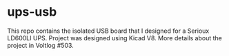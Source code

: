 # ups-usb
This repo contains the isolated USB board that I designed for a Serioux LD600LI UPS.
Project was designed using Kicad V8.
More details about the project in Voltlog #503.
